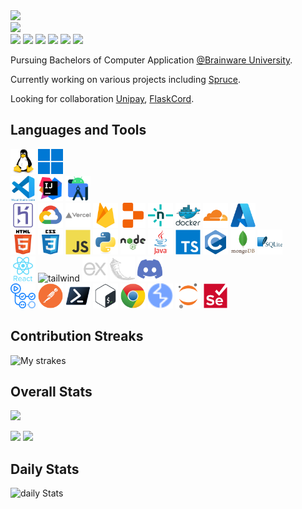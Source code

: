 <!--<h1 style="color:#fff; text-decoration:none;" align="center">Hi 👋, I'm hunter87</h1>
<h3 style="color:#fff; text-decoration:none;" align="center">A passionate programmer from India</h3>-->


<div align="left">
  <img src="https://readme-typing-svg.demolab.com/?font=Georgia&size=18&duration=2000&pause=100&multiline=true&width=500&height=80&lines=I'm+Sourav;Tech+Enthusiast+%7C+Open+Source+Contributor;Cyber+Security+%7C+Automation+%7C+Web/App"/>
</br>
  <img src="https://github-stats-alpha.vercel.app/api?username=hunter87ff&cc=22272e&tc=37BCF6&ic=fff&bc=0000"/>
  <br>
	<a href="https://instagram.com/im_hunter87"><img src="https://img.shields.io/badge/Instagram-informational?style=social&logo=instagram"/></a>
  	<a href="https://youtube.com/@hunter_87"><img src="https://img.shields.io/badge/Youtube-informational?style=social&logo=youtube"/></a>
	<a href="https://linkedin.com/in/hunter87/"><img src="https://img.shields.io/badge/Linked_In-informational?style=social&logo=linkedin"/></a>
	<a href="https://www.github.com/hunter87ff/"><img src="https://img.shields.io/badge/Github-informational?style=social&logo=github"/></a>
	<a href="https://sprucbot.tech/support"><img src="https://img.shields.io/badge/Discord-informational?style=social&logo=discord"/></a>
	<img src="https://komarev.com/ghpvc/?username=hunter87ff&label=Profile%20views&color=0e75b6&style=flat"hunter87ff" />
  <br/>
  <p align="left">
    
  Pursuing Bachelors of Computer Application  [@Brainware University](https://brainwareuniversity.ac.in).
  
  Currently working on various projects including [Spruce](https://github.com/Hunter87ff/Spruce).

  Looking for collaboration [Unipay](https://github.com/Hunter87ff/unipay.py), [FlaskCord](https://github.com/Hunter87ff/FlaskCord).
    
  </p>
</div>

## Languages and Tools
<p align="left"> 
  <img src="https://raw.githubusercontent.com/devicons/devicon/master/icons/linux/linux-original.svg"  width="40" height="40"/>
  <img src="https://raw.githubusercontent.com/devicons/devicon/master/icons/windows11/windows11-original.svg"  width="40" height="40"/>
 <!-- <img src="https://raw.githubusercontent.com/devicons/devicon/master/icons/ubuntu/ubuntu-original.svg"  width="40" height="40"/>
  <img src="https://raw.githubusercontent.com/devicons/devicon/master/icons/archlinux/archlinux-original.svg"  width="40" height="40"/>
  <img src="https://upload.vectorlogo.zone/logos/kali/images/324c35f9-62e7-40d5-8d50-3d64fa06ad0e.svg" alt="Kali" width="40" height="40"/>  
   -->
  </br>
  <img src="https://raw.githubusercontent.com/devicons/devicon/master/icons/vscode/vscode-original-wordmark.svg"  width="40" height="40"/>
  <img src="https://raw.githubusercontent.com/devicons/devicon/master/icons/intellij/intellij-original.svg"  width="40" height="40"/> 
  <img src="https://raw.githubusercontent.com/devicons/devicon/master/icons/androidstudio/androidstudio-original.svg" width="40" height="40"/> 
  </br>
  <img src="https://raw.githubusercontent.com/devicons/devicon/master/icons/heroku/heroku-original.svg" alt="heroku" width="40" height="40"/>  
  <img src="https://raw.githubusercontent.com/devicons/devicon/master/icons/googlecloud/googlecloud-original.svg" alt="gcp" width="40" height="40"/> 
  <img src="https://raw.githubusercontent.com/hunter87ff/hunter87ff/main/img/vercel.svg"  width="40" height="40"/> 
  <img src="https://raw.githubusercontent.com/devicons/devicon/master/icons/firebase/firebase-original.svg" alt="firebase" width="40" height="40"/>  
  <img src="https://raw.githubusercontent.com/devicons/devicon/master/icons/replit/replit-original.svg"  width="40" height="40"/> 
  <img src="https://raw.githubusercontent.com/devicons/devicon/master/icons/netlify/netlify-original.svg"  width="40" height="40"/> 
  <img src="https://raw.githubusercontent.com/devicons/devicon/master/icons/docker/docker-original-wordmark.svg" width="40" height="40"/>
  <img src="https://raw.githubusercontent.com/devicons/devicon/master/icons/cloudflare/cloudflare-original.svg"  width="40" height="40"/>
  <img src="https://raw.githubusercontent.com/devicons/devicon/master/icons/azure/azure-original.svg"  width="40" height="40"/> 
  </br>
  
  <img src="https://raw.githubusercontent.com/devicons/devicon/master/icons/html5/html5-original-wordmark.svg" alt="html5" width="40" height="40"/>  
  <img src="https://raw.githubusercontent.com/devicons/devicon/master/icons/css3/css3-original-wordmark.svg" alt="css3" width="40" height="40"/>  
  <img src="https://raw.githubusercontent.com/devicons/devicon/master/icons/javascript/javascript-original.svg" alt="javascript" width="40" height="40"/>  
  <img src="https://raw.githubusercontent.com/devicons/devicon/master/icons/python/python-original.svg" alt="python" width="40" height="40"/>  
  <img src="https://raw.githubusercontent.com/devicons/devicon/master/icons/nodejs/nodejs-original-wordmark.svg" alt="nodejs" width="40" height="40"/>  
  <img src="https://raw.githubusercontent.com/devicons/devicon/master/icons/java/java-original-wordmark.svg"  width="40" height="40"/> 
  <img src="https://raw.githubusercontent.com/devicons/devicon/master/icons/typescript/typescript-original.svg"  width="40" height="40"/> 
  <img src="https://raw.githubusercontent.com/devicons/devicon/master/icons/c/c-original.svg"  width="40" height="40"/> 
  <img src="https://raw.githubusercontent.com/devicons/devicon/master/icons/mongodb/mongodb-original-wordmark.svg" alt="mongodb" width="40" height="40"/>  
  <img src="https://raw.githubusercontent.com/devicons/devicon/master/icons/sqlite/sqlite-original-wordmark.svg"  width="40" height="40"/> 
  
  </br>
  <img src="https://raw.githubusercontent.com/devicons/devicon/master/icons/react/react-original-wordmark.svg"  width="40" height="40"/> 
  <img src="https://www.vectorlogo.zone/logos/tailwindcss/tailwindcss-icon.svg" alt="tailwind" width="40" height="40"/> 
  <img src="https://raw.githubusercontent.com/hunter87ff/hunter87ff/main/img/express-gray.svg"  width="40" height="40"/> 
  <img src="https://raw.githubusercontent.com/hunter87ff/hunter87ff/main/img/flask_light.svg"  width="40" height="40"/>
  <img src="https://raw.githubusercontent.com/hunter87ff/hunter87ff/main/img/discord.svg"  width="40" height="40"/> 
  </br>

  
  <img src="https://raw.githubusercontent.com/devicons/devicon/master/icons/githubactions/githubactions-original.svg"  width="40" height="40"/> 
  <img src="https://raw.githubusercontent.com/devicons/devicon/master/icons/postman/postman-original.svg"  width="40" height="40"/> 
  <img src="https://raw.githubusercontent.com/devicons/devicon/master/icons/powershell/powershell-original.svg"  width="40" height="40"/>
  <img src="https://raw.githubusercontent.com/devicons/devicon/master/icons/bash/bash-original.svg"  width="40" height="40"/> 
  <img src="https://raw.githubusercontent.com/devicons/devicon/master/icons/chrome/chrome-original.svg"  width="40" height="40"/> 
  <img src="https://raw.githubusercontent.com/hunter87ff/hunter87ff/main/img/burpsuit.svg"  width="40" height="40"/>
  <img src="https://raw.githubusercontent.com/devicons/devicon/master/icons/jupyter/jupyter-original.svg"  width="40" height="40"/> 
  <img src="https://raw.githubusercontent.com/devicons/devicon/master/icons/selenium/selenium-original.svg"  width="40" height="40"/> 
  
  
  
</p>


## Contribution Streaks
<img  alt="My strakes" src="https://github-readme-streak-stats.herokuapp.com?user=hunter87ff&theme=react&hide_border=true"/>
<!--<img  src="https://github-readme-activity-graph.vercel.app/graph?username=hunter87ff&custom_title=My%20Contributions&hide_border=true&theme=react-dark"/>-->

## Overall Stats

![](http://github-profile-summary-cards.vercel.app/api/cards/profile-details?username=hunter87ff&theme=dark) 

![](http://github-profile-summary-cards.vercel.app/api/cards/repos-per-language?username=hunter87ff&theme=dark) 
![](http://github-profile-summary-cards.vercel.app/api/cards/most-commit-language?username=hunter87ff&theme=dark)

## Daily Stats

<img title="daily Stats" src="https://github-readme-activity-graph.vercel.app/graph?username=hunter87ff&custom_title=My%20Contributions&hide_border=true&theme=react-dark" />




